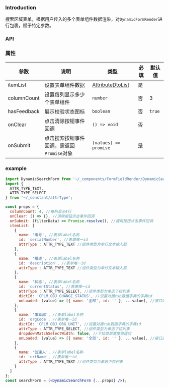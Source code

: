 ### Introduction
搜索区域表单，根据用户传入的多个表单组件数据渲染，对`DynamicFormRender`进行包裹，赋予特定参数。

### API

### 属性

| 参数 | 说明 | 类型 | 必填 | 默认值 |
| ---- | ---- | ---- | ---- | ------ |
| itemList | 设置表单组件数据 | [AttributeDtoList](/src/type/AttributeDtoList/README.md) | 是 |  |
| columnCount | 设置每列显示多少个表单组件 | `number` | 否 | 3 |
| hasFeedback | 展示校验状态图标 | `boolean` | 否 | `true` |
| onClear | 点击清除按钮事件回调 | `() => void` | 否 |  |
| onSubmit | 点击搜索按钮事件回调，需返回`Promise`对象 | `(values) => promise` | 是 |  |

### example

```jsx
import DynamicSearchForm from '~/_components/FormFieldRender/DynamicSearchForm';
import {
  ATTR_TYPE_TEXT,
  ATTR_TYPE_SELECT
} from '~/_constant/attrType';

const props = {
  columnCount: 4, //每列显示4行
  onClear: () => {}, //清除按钮点击事件回调
  onSubmit: (filterData) => Promise.resolve(), //搜索按钮点击事件回调
  itemList: [
    {
      name: '编号', //表单label名称
      id: 'serialNumber', //表单唯一id 
      attrType : ATTR_TYPE_TEXT //组件类型为单行文本输入框
    }, 
    {
      name: '描述', //表单label名称 
      id: 'description', //表单唯一id
      attrType : ATTR_TYPE_TEXT //组件类型为单行文本输入框
    },
    {
      name: '状态', //表单label名称 
      id: 'currentStatus', //表单唯一id
      attrType : ATTR_TYPE_SELECT, //组件类型为单选下拉列表
      dictId: 'CPLM_OBJ_CHANGE_STATUS', //设置对接csb数据字典的字典id
      onLoaded: (value) => [{ name: '全部', id: '' }, ...value], //接口返回数据预处理，为了格式统一
    },
    {
      name: '事业部', //表单label名称 
      id: 'orgCode', //表单唯一id
      dictId: 'CPLM_OBJ_ORG_UNIT', //设置对接csb数据字典的字典id
      attrType : ATTR_TYPE_SELECT, //组件类型为单选下拉列表
      dropdownMatchSelectWidth: false, //下拉菜单宽度自适应
      onLoaded: (value) => [{ name: '全部', id: '' }, ...value], //接口返回数据预处理，为了格式统一
    },
    {
      name: '创建人', //表单label名称 
      id: 'crtName', //表单唯一id
      attrType : ATTR_TYPE_TEXT //组件类型为单选下拉列表
    }
  ]
};
const searchForm = (<DynamicSearchForm {...props} />);
```
